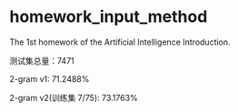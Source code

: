 # homework_input_method
The 1st homework of the Artificial Intelligence Introduction.

测试集总量：7471

2-gram v1: 71.2488%

2-gram v2(训练集 7/75): 73.1763%
